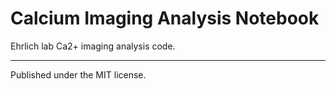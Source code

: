 # Calcium Imaging Analysis Notebook
Ehrlich lab Ca2+ imaging analysis code.

---
Published under the MIT license.
